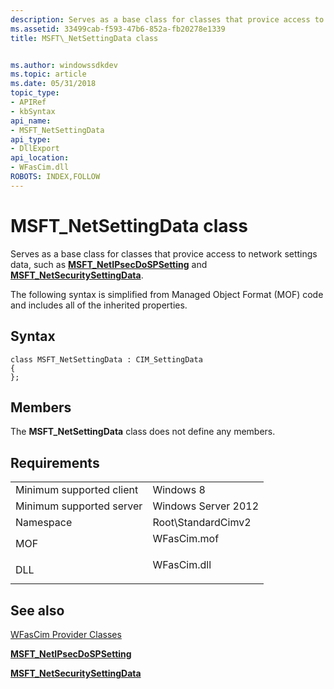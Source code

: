 ```yaml
---
description: Serves as a base class for classes that provice access to network settings data, such as MSFT\_NetIPsecDoSPSetting and MSFT\_NetSecuritySettingData.
ms.assetid: 33499cab-f593-47b6-852a-fb20278e1339
title: MSFT\_NetSettingData class


ms.author: windowssdkdev
ms.topic: article
ms.date: 05/31/2018
topic_type: 
- APIRef
- kbSyntax
api_name: 
- MSFT_NetSettingData
api_type: 
- DllExport
api_location: 
- WFasCim.dll
ROBOTS: INDEX,FOLLOW
---
```


# MSFT\_NetSettingData class

Serves as a base class for classes that provice access to network settings data, such as [**MSFT\_NetIPsecDoSPSetting**](msft-netipsecdospsetting.md) and [**MSFT\_NetSecuritySettingData**](msft-netsecuritysettingdata.md).

The following syntax is simplified from Managed Object Format (MOF) code and includes all of the inherited properties.

## Syntax

``` syntax
class MSFT_NetSettingData : CIM_SettingData
{
};
```

## Members

The **MSFT\_NetSettingData** class does not define any members.

## Requirements



|                                     |                                                                                        |
|-------------------------------------|----------------------------------------------------------------------------------------|
| Minimum supported client<br/> | Windows 8<br/>                                                                   |
| Minimum supported server<br/> | Windows Server 2012<br/>                                                         |
| Namespace<br/>                | Root\\StandardCimv2<br/>                                                         |
| MOF<br/>                      | <dl> <dt>WFasCim.mof</dt> </dl> |
| DLL<br/>                      | <dl> <dt>WFasCim.dll</dt> </dl> |



## See also

<dl> <dt>

[WFasCim Provider Classes](network-security-classes.md)
</dt> <dt>

[**MSFT\_NetIPsecDoSPSetting**](msft-netipsecdospsetting.md)
</dt> <dt>

[**MSFT\_NetSecuritySettingData**](msft-netsecuritysettingdata.md)
</dt> </dl>

 

 




